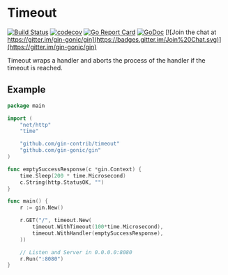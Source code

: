 # Timeout

[![Build Status](https://travis-ci.org/gin-contrib/timeout.svg?branch=master)](https://travis-ci.org/gin-contrib/timeout)
[![codecov](https://codecov.io/gh/gin-contrib/timeout/branch/master/graph/badge.svg)](https://codecov.io/gh/gin-contrib/timeout)
[![Go Report Card](https://goreportcard.com/badge/github.com/gin-contrib/timeout)](https://goreportcard.com/report/github.com/gin-contrib/timeout)
[![GoDoc](https://godoc.org/github.com/gin-contrib/timeout?status.svg)](https://pkg.go.dev/github.com/gin-contrib/timeout?tab=doc)
[![Join the chat at https://gitter.im/gin-gonic/gin](https://badges.gitter.im/Join%20Chat.svg)](https://gitter.im/gin-gonic/gin)

Timeout wraps a handler and aborts the process of the handler if the timeout is reached.

## Example

```go
package main

import (
	"net/http"
	"time"

	"github.com/gin-contrib/timeout"
	"github.com/gin-gonic/gin"
)

func emptySuccessResponse(c *gin.Context) {
	time.Sleep(200 * time.Microsecond)
	c.String(http.StatusOK, "")
}

func main() {
	r := gin.New()

	r.GET("/", timeout.New(
		timeout.WithTimeout(100*time.Microsecond),
		timeout.WithHandler(emptySuccessResponse),
	))

	// Listen and Server in 0.0.0.0:8080
	r.Run(":8080")
}
```
